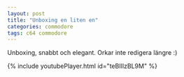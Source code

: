 ```yaml
---
layout: post
title: "Unboxing en liten en"
categories: commodore
tags: c64 commodore
---
```

Unboxing, snabbt och elegant. Orkar inte redigera längre :)

{% include youtubePlayer.html id="teBlIIzBL9M" %}
